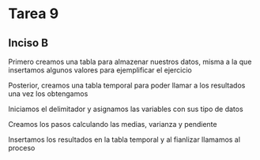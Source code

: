 # Tarea 9
## Inciso B

Primero creamos una tabla para almazenar nuestros datos, misma a la que insertamos algunos valores para ejemplificar el ejercicio

Posterior, creamos una tabla temporal para poder llamar a los resultados una vez los obtengamos

Iniciamos el delimitador y asignamos las variables con sus tipo de datos

Creamos los pasos calculando las medias, varianza y pendiente

Insertamos los resultados en la tabla temporal y al fianlizar llamamos al proceso